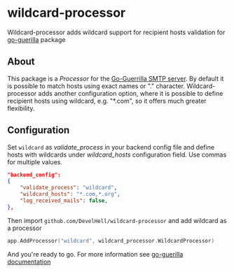 # wildcard-processor
Wildcard-processor adds wildcard support for recipient hosts validation for 
[go-guerilla](https://github.com/flashmob/go-guerrilla) package

## About

This package is a _Processor_ for the [Go-Guerrilla SMTP server](https://github.com/flashmob/go-guerrilla). By default it is possible to
match hosts using exact names or "." character. Wildcard-processor adds another configuration option,
where it is possible to define recipient hosts using wildcard, e.g. "*.com", so it offers much greater
flexibility.

## Configuration

Set `wildcard` as _validate_process_ in your backend config file and define hosts with 
wildcards under _wildcard_hosts_ configuration field. Use commas for multiple values.

```json
"backend_config":
{
    "validate_process": "wildcard",
    "wildcard_hosts": "*.com,*.org",
    "log_received_mails": false,
},
```

Then import `github.com/DevelHell/wildcard-processor` and add wildcard as a processor

```go
app.AddProcessor("wildcard", wildcard_processor.WildcardProcessor)
```

And you're ready to go. For more information see [go-guerilla documentation](https://github.com/flashmob/go-guerrilla/wiki/Using-as-a-package#registering-a-processor)
